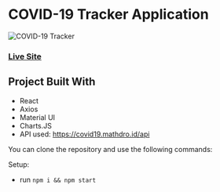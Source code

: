 # COVID-19 Tracker Application

![COVID-19 Tracker](https://i.ibb.co/X87BqVY/Screenshot-2020-04-13-at-10-14-58.png)

### [Live Site](https://frosty-johnson-ad3b5b.netlify.app/)

## Project Built With

- React
- Axios
- Material UI
- Charts.JS
- API used: https://covid19.mathdro.id/api

You can clone the repository and use the following commands:

Setup:

- run `npm i && npm start`
